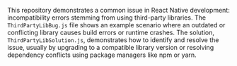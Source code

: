 This repository demonstrates a common issue in React Native development: incompatibility errors stemming from using third-party libraries. The `ThirdPartyLibBug.js` file shows an example scenario where an outdated or conflicting library causes build errors or runtime crashes.  The solution, `ThirdPartyLibSolution.js`, demonstrates how to identify and resolve the issue, usually by upgrading to a compatible library version or resolving dependency conflicts using package managers like npm or yarn.